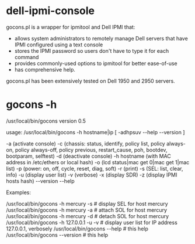 dell-ipmi-console
=================

gocons.pl is a wrapper for ipmitool and Dell IPMI that:

- allows system administrators to remotely manage Dell servers that have IPMI configured using a text console
- stores the IPMI password so users don't have to type it for each command
- provides commonly-used options to ipmitool for better ease-of-use
- has comprehensive help.

gocons.pl has been extensively tested on Dell 1950 and 2950 servers.

# gocons -h
/usr/local/bin/gocons version 0.5

usage: /usr/local/bin/gocons -h hostname|ip [ -adhpsuv --help --version ]

-a (activate console)
-c (chassis: status, identify, policy list, policy always-on, policy always-off, policy previous, restart_cause, poh, bootdev, bootparam, selftest)
-d (deactivate console)
-h hostname (with MAC address in /etc/ethers or local hash)
-o (lcd status|mac get 0|mac get 1|mac list)
-p (power: on, off, cycle, reset, diag, soft)
-r (print)
-s (SEL: list, clear, info)
-u (display user list)
-v (verbose)
-x (display SDR)
-z (display IPMI hosts hash)
--version
--help

Examples:

/usr/local/bin/gocons -h mercury -s       # display SEL for host mercury
/usr/local/bin/gocons -h mercury -a       # attach SOL for host mercury
/usr/local/bin/gocons -h mercury -d       # detach SOL for host mercury
/usr/local/bin/gocons -h 127.0.0.1 -u -v  # display user list for IP address 127.0.0.1, verbosely
/usr/local/bin/gocons --help              # this help
/usr/local/bin/gocons --version           # this help

